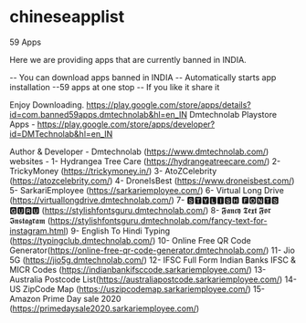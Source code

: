 # chineseapplist
59 Apps

Here we are providing apps that are currently banned in INDIA.

-- You can download apps banned in INDIA
-- Automatically starts app installation
--59 apps at one stop
-- If you like it share it

Enjoy Downloading.
https://play.google.com/store/apps/details?id=com.banned59apps.dmtechnolab&hl=en_IN
Dmtechnolab Playstore Apps - https://play.google.com/store/apps/developer?id=DMTechnolab&hl=en_IN

Author & Developer - Dmtechnolab (https://www.dmtechnolab.com/)
websites - 
1- Hydrangea Tree Care (https://hydrangeatreecare.com/)
2- TrickyMoney (https://trickymoney.in/)
3- AtoZCelebrity (https://atozcelebrity.com/)
4- DroneIsBest (https://www.droneisbest.com/)
5- SarkariEmployee (https://sarkariemployee.com/)
6- Virtual Long Drive (https://virtuallongdrive.dmtechnolab.com/)
7- 🆂🆃🆈🅻🅸🆂🅷 🅵🅾🅽🆃🆂 🅶🆄🆁🆄 (https://stylishfontsguru.dmtechnolab.com/)
8- 𝕱𝖆𝖓𝖈𝖞 𝕿𝖊𝖝𝖙 𝕱𝖔𝖗 𝕴𝖓𝖘𝖙𝖆𝖌𝖗𝖆𝖒 (https://stylishfontsguru.dmtechnolab.com/fancy-text-for-instagram.html)
9- English To Hindi Typing (https://typingclub.dmtechnolab.com/)
10- Online Free QR Code Generator(https://online-free-qr-code-generator.dmtechnolab.com/)
11- Jio 5G (https://jio5g.dmtechnolab.com/)
12- IFSC Full Form Indian Banks IFSC & MICR Codes (https://indianbankifsccode.sarkariemployee.com/)
13- Australia Postcode List(https://australiapostcode.sarkariemployee.com/)
14- US ZipCode Map (https://uszipcodemap.sarkariemployee.com/)
15- Amazon Prime Day sale 2020 (https://primedaysale2020.sarkariemployee.com/)
